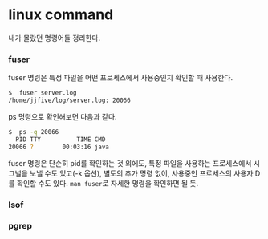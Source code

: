 # linux command

내가 몰랐던 명령어들 정리한다.

### fuser

fuser 명령은 특정 파일을 어떤 프로세스에서 사용중인지 확인할 때 사용한다.

```bash
$  fuser server.log
/home/jjfive/log/server.log: 20066
```

ps 명령으로 확인해보면 다음과 같다.

```bash
$  ps -q 20066
  PID TTY          TIME CMD
20066 ?        00:03:16 java
```

fuser 명령은 단순히 pid를 확인하는 것 외에도, 특정 파일을 사용하는 프로세스에서 시그널을 보낼 수도 있고(-k 옵션), 별도의 추가 명령 없이, 사용중인 프로세스의 사용자ID를 확인할 수도 있다.
`man fuser`로 자세한 명령을 확인하면 될 듯.

### lsof

### pgrep
